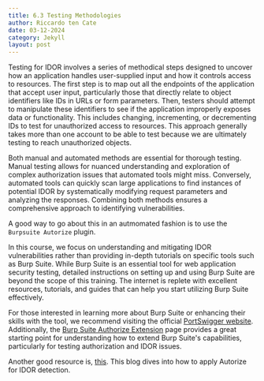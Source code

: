 ```yaml
---
title: 6.3 Testing Methodologies
author: Riccardo ten Cate
date: 03-12-2024
category: Jekyll
layout: post
---
```


Testing for IDOR involves a series of methodical steps designed to uncover how an application handles user-supplied input and how it controls access to resources. The first step is to map out all the endpoints of the application that accept user input, particularly those that directly relate to object identifiers like IDs in URLs or form parameters. Then, testers should attempt to manipulate these identifiers to see if the application improperly exposes data or functionality. This includes changing, incrementing, or decrementing IDs to test for unauthorized access to resources. This approach generally takes more than one account to be able to test because we are ultimately testing to reach unauthorized objects.

Both manual and automated methods are essential for thorough testing. Manual testing allows for nuanced understanding and exploration of complex authorization issues that automated tools might miss. Conversely, automated tools can quickly scan large applications to find instances of potential IDOR by systematically modifying request parameters and analyzing the responses. Combining both methods ensures a comprehensive approach to identifying vulnerabilities.

A good way to go about this in an autmomated fashion is to use the `Burpsuite Autorize` plugin.

In this course, we focus on understanding and mitigating IDOR vulnerabilities rather than providing in-depth tutorials on specific tools such as Burp Suite. While Burp Suite is an essential tool for web application security testing, detailed instructions on setting up and using Burp Suite are beyond the scope of this training. The internet is replete with excellent resources, tutorials, and guides that can help you start utilizing Burp Suite effectively. 

For those interested in learning more about Burp Suite or enhancing their skills with the tool, we recommend visiting the official [PortSwigger website](https://portswigger.net/burp). Additionally, the [Burp Suite Authorize Extension](https://portswigger.net/bappstore/f9bbac8c4acf4aefa4d7dc92a991af2f) page provides a great starting point for understanding how to extend Burp Suite's capabilities, particularly for testing authorization and IDOR issues.

Another good resource is, [this](https://www.blackhatethicalhacking.com/articles/maximizing-idor-detection-with-burp-suites-autorize/). This blog dives into how to apply Autorize for IDOR detection.